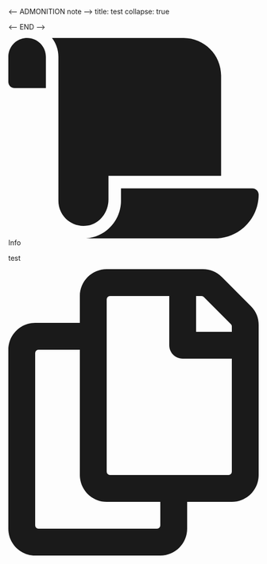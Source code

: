 <-- ADMONITION note -->
title: test
collapse: true

<-- END -->

<div class="admonition admonition-info admonition-plugin" style="--admonition-color: 99, 99, 99;">
    <div class="admonition-title ">
        <div class="admonition-title-content">
            <div class="admonition-title-icon">
                <svg aria-hidden="true" focusable="false" data-prefix="fas" data-icon="scroll"
                class="svg-inline--fa fa-scroll fa-w-20" role="img" xmlns="http://www.w3.org/2000/svg"
                viewBox="0 0 640 512">
                    <path fill="currentColor" d="M48 0C21.53 0 0 21.53 0 48v64c0 8.84 7.16 16 16 16h80V48C96 21.53 74.47 0 48 0zm208 412.57V352h288V96c0-52.94-43.06-96-96-96H111.59C121.74 13.41 128 29.92 128 48v368c0 38.87 34.65 69.65 74.75 63.12C234.22 474 256 444.46 256 412.57zM288 384v32c0 52.93-43.06 96-96 96h336c61.86 0 112-50.14 112-112 0-8.84-7.16-16-16-16H288z"></path>
                </svg>
            </div>
            <div class="admonition-title-markdown">Info</div>
        </div>
    </div>
    <div class="admonition-content">
        <p>test</p>
        <div class="admonition-content-copy">
            <svg aria-hidden="true" focusable="false" data-prefix="far" data-icon="copy"
            class="svg-inline--fa fa-copy fa-w-14" role="img" xmlns="http://www.w3.org/2000/svg"
            viewBox="0 0 448 512">
                <path fill="currentColor" d="M433.941 65.941l-51.882-51.882A48 48 0 0 0 348.118 0H176c-26.51 0-48 21.49-48 48v48H48c-26.51 0-48 21.49-48 48v320c0 26.51 21.49 48 48 48h224c26.51 0 48-21.49 48-48v-48h80c26.51 0 48-21.49 48-48V99.882a48 48 0 0 0-14.059-33.941zM266 464H54a6 6 0 0 1-6-6V150a6 6 0 0 1 6-6h74v224c0 26.51 21.49 48 48 48h96v42a6 6 0 0 1-6 6zm128-96H182a6 6 0 0 1-6-6V54a6 6 0 0 1 6-6h106v88c0 13.255 10.745 24 24 24h88v202a6 6 0 0 1-6 6zm6-256h-64V48h9.632c1.591 0 3.117.632 4.243 1.757l48.368 48.368a6 6 0 0 1 1.757 4.243V112z"></path>
            </svg>
        </div>
    </div>
</div>
